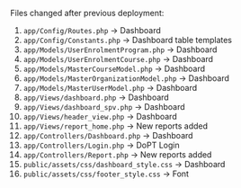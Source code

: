 Files changed after previous deployment:

1. `app/Config/Routes.php`                    ->      Dashboard
1. `app/Config/Constants.php`                 ->      Dashboard table templates
1. `app/Models/UserEnrolmentProgram.php`      ->      Dashboard
1. `app/Models/UserEnrolmentCourse.php`       ->      Dashboard
1. `app/Models/MasterCourseModel.php`         ->      Dashboard
1. `app/Models/MasterOrganizationModel.php`   ->      Dashboard
1. `app/Models/MasterUserModel.php`           ->      Dashboard
1. `app/Views/dashboard.php`                  ->      Dashboard
1. `app/Views/dashboard_spv.php`              ->      Dashboard
1. `app/Views/header_view.php`                ->      Dashboard
1. `app/Views/report_home.php`                ->      New reports added
1. `app/Controllers/Dashboard.php`            ->      Dashboard
1. `app/Controllers/Login.php`                ->      DoPT Login
1. `app/Controllers/Report.php`               ->      New reports added
1. `public/assets/css/dashboard_style.css`    ->      Dashboard
1. `public/assets/css/footer_style.css`       ->      Font

